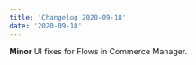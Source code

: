 ```yaml
---
title: 'Changelog 2020-09-18'
date: '2020-09-18'
---
```

**Minor** UI fixes for Flows in Commerce Manager.
